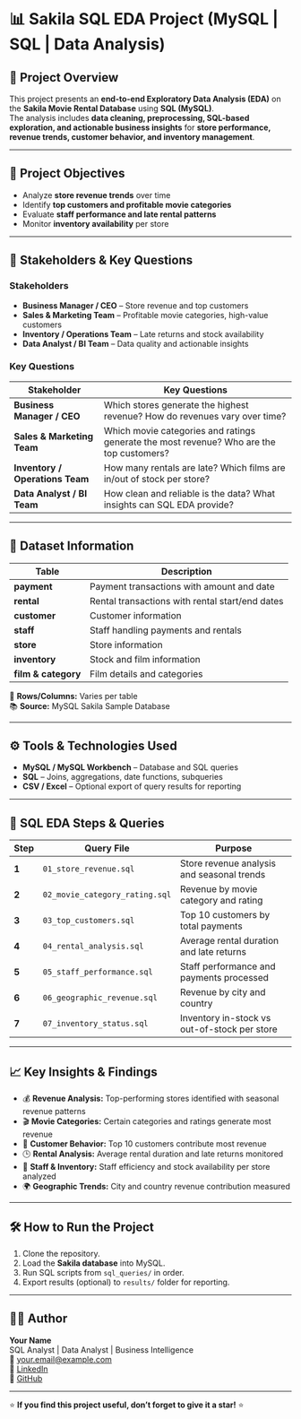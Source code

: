# 📊 Sakila SQL EDA Project (MySQL | SQL | Data Analysis)

## 🧭 Project Overview
This project presents an **end-to-end Exploratory Data Analysis (EDA)** on the **Sakila Movie Rental Database** using **SQL (MySQL)**.  
The analysis includes **data cleaning, preprocessing, SQL-based exploration, and actionable business insights** for **store performance, revenue trends, customer behavior, and inventory management**.

---

## 🎯 Project Objectives
- Analyze **store revenue trends** over time  
- Identify **top customers and profitable movie categories**  
- Evaluate **staff performance and late rental patterns**  
- Monitor **inventory availability** per store  

---

## 👥 Stakeholders & Key Questions

### **Stakeholders**
- **Business Manager / CEO** – Store revenue and top customers  
- **Sales & Marketing Team** – Profitable movie categories, high-value customers  
- **Inventory / Operations Team** – Late returns and stock availability  
- **Data Analyst / BI Team** – Data quality and actionable insights  

### **Key Questions**
| Stakeholder | Key Questions |
|------------|---------------|
| **Business Manager / CEO** | Which stores generate the highest revenue? How do revenues vary over time? |
| **Sales & Marketing Team** | Which movie categories and ratings generate the most revenue? Who are the top customers? |
| **Inventory / Operations Team** | How many rentals are late? Which films are in/out of stock per store? |
| **Data Analyst / BI Team** | How clean and reliable is the data? What insights can SQL EDA provide? |

---

## 🧮 Dataset Information
| Table | Description |
|-------|-------------|
| **payment** | Payment transactions with amount and date |
| **rental** | Rental transactions with rental start/end dates |
| **customer** | Customer information |
| **staff** | Staff handling payments and rentals |
| **store** | Store information |
| **inventory** | Stock and film information |
| **film & category** | Film details and categories |

📁 **Rows/Columns:** Varies per table  
📚 **Source:** MySQL Sakila Sample Database  

---

## ⚙️ Tools & Technologies Used
- **MySQL / MySQL Workbench** – Database and SQL queries  
- **SQL** – Joins, aggregations, date functions, subqueries  
- **CSV / Excel** – Optional export of query results for reporting  

---

## 🧩 SQL EDA Steps & Queries
| Step | Query File | Purpose |
|------|------------|---------|
| **1** | `01_store_revenue.sql` | Store revenue analysis and seasonal trends |
| **2** | `02_movie_category_rating.sql` | Revenue by movie category and rating |
| **3** | `03_top_customers.sql` | Top 10 customers by total payments |
| **4** | `04_rental_analysis.sql` | Average rental duration and late returns |
| **5** | `05_staff_performance.sql` | Staff performance and payments processed |
| **6** | `06_geographic_revenue.sql` | Revenue by city and country |
| **7** | `07_inventory_status.sql` | Inventory in-stock vs out-of-stock per store |

---

## 📈 Key Insights & Findings
- 💰 **Revenue Analysis:** Top-performing stores identified with seasonal revenue patterns  
- 🎬 **Movie Categories:** Certain categories and ratings generate most revenue  
- 👥 **Customer Behavior:** Top 10 customers contribute most revenue  
- 🕒 **Rental Analysis:** Average rental duration and late returns monitored  
- 🏢 **Staff & Inventory:** Staff efficiency and stock availability per store analyzed  
- 🌍 **Geographic Trends:** City and country revenue contribution measured  

---

## 🛠️ How to Run the Project
1. Clone the repository.  
2. Load the **Sakila database** into MySQL.  
3. Run SQL scripts from `sql_queries/` in order.  
4. Export results (optional) to `results/` folder for reporting.  

---

## 👨‍💻 Author
**Your Name**  
SQL Analyst | Data Analyst | Business Intelligence  
📧 your.email@example.com  
🔗 [LinkedIn](https://linkedin.com/in/yourprofile)  
🔗 [GitHub](https://github.com/yourusername)  

---

⭐ **If you find this project useful, don’t forget to give it a star!** ⭐
